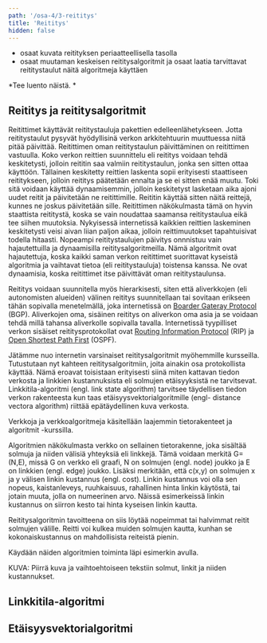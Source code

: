 ```yaml
---
path: '/osa-4/3-reititys'
title: 'Reititys'
hidden: false
---
```



<text-box variant='learningObjectives' name='Oppimistavoitteet'>

- osaat kuvata reitityksen periaatteellisella tasolla
- osaat muutaman keskeisen reititysalgoritmit ja osaat laatia tarvittavat reititystaulut näitä algoritmeja käyttäen

</text-box>


*Tee luento näistä. *

##  Reititys ja reititysalgoritmit

Reitittimet käyttävät reititystauluja pakettien edelleenlähetykseen. Jotta reititystaulut pysyvät hyödyllisinä verkon arkkitehtuurin muuttuessa niitä pitää päivittää. Reitittimen oman reititystaulun päivittäminen on reitittimen vastuulla.  Koko verkon reittien suunnittelu eli reititys voidaan tehdä keskitetysti, jolloin reititin saa valmiin reititystaulun, jonka sen sitten ottaa käyttöön. Tällainen keskitetty reittien laskenta sopii erityisesti staattiseen reititykseen, jolloin reititys päätetään ennalta ja se ei sitten enää muutu. Toki sitä voidaan käyttää dynaamisemmin, jolloin keskitetyst lasketaan aika ajoni uudet reitit ja päivitetään ne reitittimille. Reititin käyttää sitten näitä reittejä, kunnes ne joskus päivitetään sille. Reitittimen näkökulmasta tämä on hyvin staattista reititystä, koska se vain noudattaa saamansa reititystaulua eikä tee siihen muutoksia. Nykyisessä internetissä kaikkien reittien laskeminen keskitetysti veisi aivan liian paljon aikaa, jolloin reittimuutokset tapahtuisivat todella hitaasti. Nopeampi reititystaulujen päivitys onnnistuu vain hajautettuilla ja dynaamisilla reititysalgoritmeilla. Nämä algoritmit ovat hajautettuja, koska kaikki saman verkon reitittimet suorittavat kyseistä algoritmia ja vaihtavat tietoa (eli reititystauluja) toistensa kanssa. Ne ovat dynaamisia, koska reitittimet itse päivittävät oman reititystaulunsa.

Reititys voidaan suunnitella myös hierarkisesti, siten että aliverkkojen (eli autonomisten alueiden) välinen reititys suunnitellaan tai sovitaan erikseen tähän sopivalla menetelmällä, joka internetissä on [Boarder Gateray Protocol](https://fi.wikipedia.org/wiki/BGP) (BGP).  Aliverkojen oma, sisäinen reititys on aliverkon oma asia ja se voidaan tehdä millä tahansa aliverkolle sopivalla tavalla. Internetissä tyypilliset verkon sisäiset reititysprotokollat ovat [Routing Information Protocol](https://fi.wikipedia.org/wiki/Routing_Information_Protocol) (RIP) ja [Open Shortest Path First](https://fi.wikipedia.org/wiki/OSPF) (OSPF). 

Jätämme nuo internetin varsinaiset reititysalgoritmit myöhemmille kursseilla. Tutustutaan nyt kahteen reititysalgoritmiin, joita ainakin osa protokollista käyttää. Nämä eroavat toisistaan erityisesti siinä miten kattavan tiedon verkosta ja linkkien kustannuksista eli solmujen etäisyyksistä ne tarvitsevat.  Linkkitila-algoritmi (engl. link state algorithm)  tarvitsee täydellisen tiedon verkon rakenteesta kun taas etäisyysvektorialgoritmille (engl- distance vectora algorithm) riittää epätäydellinen kuva verkosta. 

Verkkoja ja verkkoalgoritmeja käsitellään laajemmin tietorakenteet ja algoritmit -kurssilla.

Algoritmien näkökulmasta verkko on sellainen tietorakenne, joka sisältää solmuja ja niiden välisiä yhteyksiä eli linkkejä. Tämä voidaan merkitä G=(N,E), missä G on verkko eli graafi, N on solmujen (engl. node) joukko ja E on linkkien (engl. edge) joukko. Lisäksi merkitään, että c(x,y) on solmujen x ja y välisen linkin kustannus (engl. cost). Linkin kustannus voi olla sen nopeus, kaistanleveys, ruuhkaisuus, rahallinen hinta linkin käytöstä, tai jotain muuta, jolla on numeerinen arvo. Näissä esimerkeissä linkin kustannus on siirron kesto tai hinta kyseisen linkin kautta.

Reititysalgoritmin tavoitteena on siis löytää nopeimmat tai halvimmat reitit solmujen välille. Reitti voi kulkea muiden solmujen kautta, kunhan se kokonaiskustannus on mahdollisista reiteistä pienin.

Käydään näiden algoritmien toiminta läpi esimerkin avulla.

KUVA: Piirrä kuva ja vaihtoehtoiseen tekstiin solmut, linkit ja niiden kustannukset.

## Linkkitila-algoritmi




## Etäisyysvektorialgoritmi



